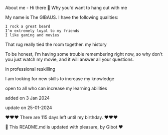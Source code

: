 
About me - Hi there 👋
Why you'd want to hang out with me

My name is The GIBAUS. I have the following qualities:

    I rock a great beard
    I’m extremely loyal to my friends
    I like gaming and movies

That rug really tied the room together.
my history

To be honest, I’m having some trouble remembering right now, so why don’t you just watch my movie, and it will answer all your questions.

in professional reskilling

I am looking for new skills to increase my knowledge

open to all who can increase my learning abilities

added on 3 Jan 2024

update on 25-01-2024

❤️❤️❤️  There are 115 days left until my birthday. ❤️❤️❤️

🤖 This README.md is updated with pleasure, by Gibot ❤️
